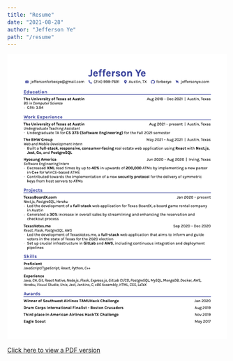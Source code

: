 ```yaml
---
title: "Resume"
date: "2021-08-28"
author: "Jefferson Ye"
path: "/resume"
---
```


![Resume](../images/JeffersonYeAug2021.png "Resume")

[Click here to view a PDF version](https://drive.google.com/file/d/1jCySmbpN4V9tloGpxpfoAROzqYAWznx6/view?usp=sharing)
